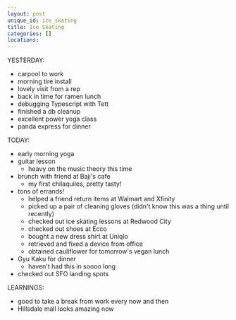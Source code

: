 ```yaml
---
layout: post
unique_id: ice_skating
title: Ice Skating
categories: []
locations: 
---
```


YESTERDAY:
* carpool to work
* morning tire install
* lovely visit from a rep
* back in time for ramen lunch
* debugging Typescript with Tett
* finished a db cleanup
* excellent power yoga class
* panda express for dinner

TODAY:
* early morning yoga
* guitar lesson
  * heavy on the music theory this time
* brunch with friend at Baji's cafe
  * my first chilaquiles, pretty tasty!
* tons of errands!
  * helped a friend return items at Walmart and Xfinity
  * picked up a pair of cleaning gloves (didn't know this was a thing until recently)
  * checked out ice skating lessons at Redwood City
  * checked out shoes at Ecco
  * bought a new dress shirt at Uniqlo
  * retrieved and fixed a device from office
  * obtained cauliflower for tomorrow's vegan lunch
* Gyu Kaku for dinner
  * haven't had this in soooo long
* checked out SFO landing spots 

LEARNINGS:
* good to take a break from work every now and then
* Hillsdale mall looks amazing now
